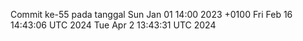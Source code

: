 Commit ke-55 pada tanggal Sun Jan 01 14:00 2023 +0100
Fri Feb 16 14:43:06 UTC 2024
Tue Apr  2 13:43:31 UTC 2024
